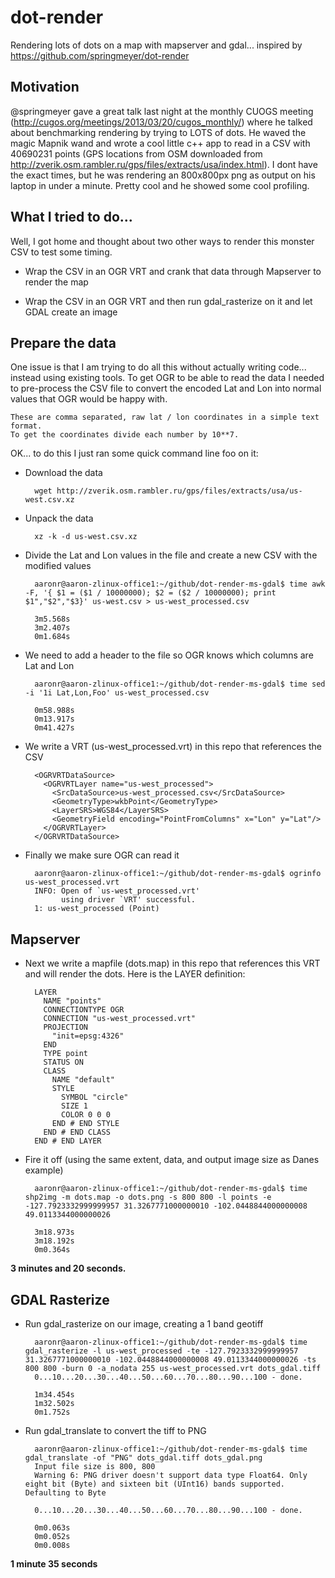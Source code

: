 dot-render
==========

Rendering lots of dots on a map with mapserver and gdal... inspired by https://github.com/springmeyer/dot-render

## Motivation
@springmeyer gave a great talk last night at the monthly CUOGS meeting (http://cugos.org/meetings/2013/03/20/cugos_monthly/) where he talked about benchmarking rendering by trying to LOTS of dots.  He waved the magic Mapnik wand and wrote a cool little c++ app to read in a CSV with 40690231 points (GPS locations from OSM downloaded from http://zverik.osm.rambler.ru/gps/files/extracts/usa/index.html).  I dont have the exact times, but he was rendering an 800x800px png as output on his laptop in under a minute.  Pretty cool and he showed some cool profiling.

## What I tried to do...
Well, I got home and thought about two other ways to render this monster CSV to test some timing.

- Wrap the CSV in an OGR VRT and crank that data through Mapserver to render the map

- Wrap the CSV in an OGR VRT and then run gdal_rasterize on it and let GDAL create an image

## Prepare the data
One issue is that I am trying to do all this without actually writing code... instead using existing tools.  To get OGR to be able to read the data I needed to pre-process the CSV file to convert the encoded Lat and Lon into normal values that OGR would be happy with.

    These are comma separated, raw lat / lon coordinates in a simple text format.
    To get the coordinates divide each number by 10**7.

OK... to do this I just ran some quick command line foo on it:

- Download the data

        wget http://zverik.osm.rambler.ru/gps/files/extracts/usa/us-west.csv.xz

- Unpack the data

        xz -k -d us-west.csv.xz
    
- Divide the Lat and Lon values in the file and create a new CSV with the modified values

        aaronr@aaron-zlinux-office1:~/github/dot-render-ms-gdal$ time awk -F, '{ $1 = ($1 / 10000000); $2 = ($2 / 10000000); print $1","$2","$3}' us-west.csv > us-west_processed.csv
        
        3m5.568s
        3m2.407s
        0m1.684s

- We need to add a header to the file so OGR knows which columns are Lat and Lon

        aaronr@aaron-zlinux-office1:~/github/dot-render-ms-gdal$ time sed -i '1i Lat,Lon,Foo' us-west_processed.csv
        
        0m58.988s
        0m13.917s
        0m41.427s

- We write a VRT (us-west_processed.vrt) in this repo that references the CSV

        <OGRVRTDataSource>
          <OGRVRTLayer name="us-west_processed">
            <SrcDataSource>us-west_processed.csv</SrcDataSource>
            <GeometryType>wkbPoint</GeometryType>
            <LayerSRS>WGS84</LayerSRS>
            <GeometryField encoding="PointFromColumns" x="Lon" y="Lat"/>
          </OGRVRTLayer>
        </OGRVRTDataSource>
                                                                                
- Finally we make sure OGR can read it

        aaronr@aaron-zlinux-office1:~/github/dot-render-ms-gdal$ ogrinfo us-west_processed.vrt
        INFO: Open of `us-west_processed.vrt'
              using driver `VRT' successful.
        1: us-west_processed (Point)
     
     
## Mapserver 

- Next we write a mapfile (dots.map) in this repo that references this VRT and will render the dots.  Here is the LAYER definition:

        LAYER
          NAME "points"
          CONNECTIONTYPE OGR
          CONNECTION "us-west_processed.vrt"
          PROJECTION
            "init=epsg:4326"
          END
          TYPE point
          STATUS ON
          CLASS
            NAME "default"
            STYLE
              SYMBOL "circle"
              SIZE 1
              COLOR 0 0 0
            END # END STYLE
          END # END CLASS
        END # END LAYER

- Fire it off (using the same extent, data, and output image size as Danes example)

        aaronr@aaron-zlinux-office1:~/github/dot-render-ms-gdal$ time shp2img -m dots.map -o dots.png -s 800 800 -l points -e -127.7923332999999957 31.3267771000000010 -102.0448844000000008 49.0113344000000026
        
        3m18.973s
        3m18.192s
        0m0.364s

__3 minutes and 20 seconds.__


## GDAL Rasterize

- Run gdal_rasterize on our image, creating a 1 band geotiff

        aaronr@aaron-zlinux-office1:~/github/dot-render-ms-gdal$ time gdal_rasterize -l us-west_processed -te -127.7923332999999957 31.3267771000000010 -102.0448844000000008 49.0113344000000026 -ts 800 800 -burn 0 -a_nodata 255 us-west_processed.vrt dots_gdal.tiff
        0...10...20...30...40...50...60...70...80...90...100 - done.
        
        1m34.454s
        1m32.502s
        0m1.752s

- Run gdal_translate to convert the tiff to PNG

        aaronr@aaron-zlinux-office1:~/github/dot-render-ms-gdal$ time gdal_translate -of "PNG" dots_gdal.tiff dots_gdal.png
        Input file size is 800, 800
        Warning 6: PNG driver doesn't support data type Float64. Only eight bit (Byte) and sixteen bit (UInt16) bands supported. Defaulting to Byte
        
        0...10...20...30...40...50...60...70...80...90...100 - done.
        
        0m0.063s
        0m0.052s
        0m0.008s


__1 minute 35 seconds__


